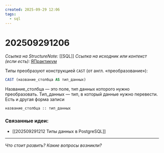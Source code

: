 ```yaml
---
created: 2025-09-29 12:06
tags:
  - sql
---
```

# 202509291206
*Ссылка на StructureNote:* [[SQL]]
*Ссылка на исходник или контекст (если есть):* [ЯПрактикум](https://practicum.yandex.ru/trainer/backend-nodejs/lesson/fa900913-a56e-460d-a475-ecbb185774a1/task/dc710f5d-a57d-456f-a308-b8a069f1ea0c/)

Типы преобразуют конструкцией `CAST` (от англ. «преобразование»):
```SQL
CAST (название_столбца AS тип_данных)
```
Название_столбца — это поле, тип данных которого нужно преобразовать. Тип_данных — тип, в который данные нужно перевести. Есть и другая форма записи
```sql
название_столбца :: тип_данных
```
### Связанные идеи:
* [[202509291212 Типы данных в PostgreSQL]]
---

*Что стоит развить? Какие вопросы возникли?*